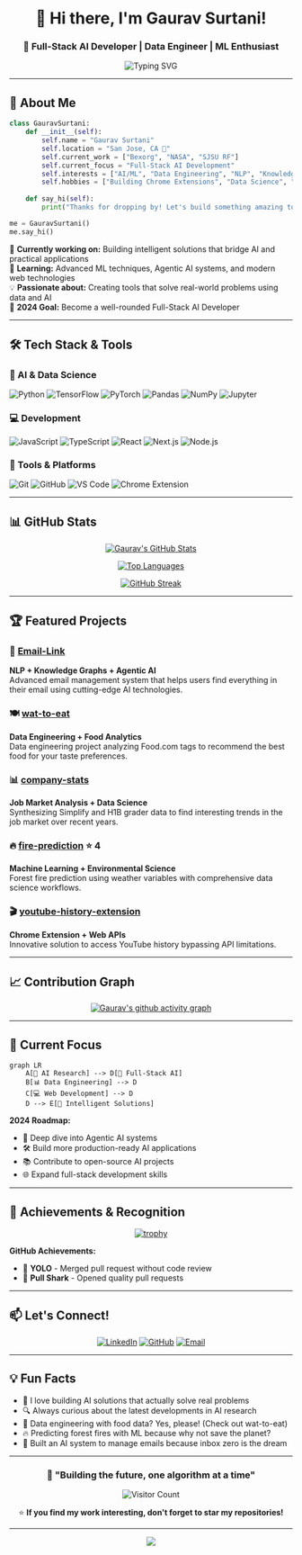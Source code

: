<div align="center">
  
# 👋 Hi there, I'm Gaurav Surtani!

### 🎯 Full-Stack AI Developer | Data Engineer | ML Enthusiast

<img src="https://readme-typing-svg.herokuapp.com?font=Fira+Code&size=22&duration=3000&pause=1000&color=2F81F7&center=true&vCenter=true&width=440&lines=Full-Stack+AI+Developer;Data+Engineering+Enthusiast;Machine+Learning+Explorer;Building+Intelligent+Solutions" alt="Typing SVG" />

</div>

---

## 🚀 About Me

```python
class GauravSurtani:
    def __init__(self):
        self.name = "Gaurav Surtani"
        self.location = "San Jose, CA 🌉"
        self.current_work = ["Bexorg", "NASA", "SJSU RF"]
        self.current_focus = "Full-Stack AI Development"
        self.interests = ["AI/ML", "Data Engineering", "NLP", "Knowledge Graphs"]
        self.hobbies = ["Building Chrome Extensions", "Data Science", "Open Source"]
    
    def say_hi(self):
        print("Thanks for dropping by! Let's build something amazing together 🚀")

me = GauravSurtani()
me.say_hi()
```

🔭 **Currently working on:** Building intelligent solutions that bridge AI and practical applications  
🌱 **Learning:** Advanced ML techniques, Agentic AI systems, and modern web technologies  
💡 **Passionate about:** Creating tools that solve real-world problems using data and AI  
🎯 **2024 Goal:** Become a well-rounded Full-Stack AI Developer  

---

## 🛠️ Tech Stack & Tools

### 🧠 AI & Data Science
![Python](https://img.shields.io/badge/Python-3776AB?style=for-the-badge&logo=python&logoColor=white)
![TensorFlow](https://img.shields.io/badge/TensorFlow-FF6F00?style=for-the-badge&logo=tensorflow&logoColor=white)
![PyTorch](https://img.shields.io/badge/PyTorch-EE4C2C?style=for-the-badge&logo=pytorch&logoColor=white)
![Pandas](https://img.shields.io/badge/Pandas-150458?style=for-the-badge&logo=pandas&logoColor=white)
![NumPy](https://img.shields.io/badge/NumPy-013243?style=for-the-badge&logo=numpy&logoColor=white)
![Jupyter](https://img.shields.io/badge/Jupyter-F37626?style=for-the-badge&logo=jupyter&logoColor=white)

### 💻 Development
![JavaScript](https://img.shields.io/badge/JavaScript-F7DF1E?style=for-the-badge&logo=javascript&logoColor=black)
![TypeScript](https://img.shields.io/badge/TypeScript-3178C6?style=for-the-badge&logo=typescript&logoColor=white)
![React](https://img.shields.io/badge/React-61DAFB?style=for-the-badge&logo=react&logoColor=black)
![Next.js](https://img.shields.io/badge/Next.js-000000?style=for-the-badge&logo=nextdotjs&logoColor=white)
![Node.js](https://img.shields.io/badge/Node.js-339933?style=for-the-badge&logo=nodedotjs&logoColor=white)

### 🔧 Tools & Platforms
![Git](https://img.shields.io/badge/Git-F05032?style=for-the-badge&logo=git&logoColor=white)
![GitHub](https://img.shields.io/badge/GitHub-181717?style=for-the-badge&logo=github&logoColor=white)
![VS Code](https://img.shields.io/badge/VS%20Code-007ACC?style=for-the-badge&logo=visualstudiocode&logoColor=white)
![Chrome Extension](https://img.shields.io/badge/Chrome%20Extension-4285F4?style=for-the-badge&logo=googlechrome&logoColor=white)

---

## 📊 GitHub Stats

<div align="center">
  
[![Gaurav's GitHub Stats](https://github-readme-stats.vercel.app/api?username=gauravsurtani&show_icons=true&theme=tokyonight&hide_border=true&count_private=true)](https://github.com/gauravsurtani)

[![Top Languages](https://github-readme-stats.vercel.app/api/top-langs/?username=gauravsurtani&layout=compact&theme=tokyonight&hide_border=true)](https://github.com/gauravsurtani)

[![GitHub Streak](https://streak-stats.demolab.com/?user=gauravsurtani&theme=tokyonight&hide_border=true)](https://github.com/gauravsurtani)

</div>

---

## 🏆 Featured Projects

### 🔗 [Email-Link](https://github.com/gauravsurtani/Email-Link)
**NLP + Knowledge Graphs + Agentic AI**  
Advanced email management system that helps users find everything in their email using cutting-edge AI technologies.

### 🍽️ [wat-to-eat](https://github.com/gauravsurtani/wat-to-eat) 
**Data Engineering + Food Analytics**  
Data engineering project analyzing Food.com tags to recommend the best food for your taste preferences.

### 📊 [company-stats](https://github.com/gauravsurtani/company-stats)
**Job Market Analysis + Data Science**  
Synthesizing Simplify and H1B grader data to find interesting trends in the job market over recent years.

### 🔥 [fire-prediction](https://github.com/gauravsurtani/fire-prediction) ⭐ 4
**Machine Learning + Environmental Science**  
Forest fire prediction using weather variables with comprehensive data science workflows.

### 🎬 [youtube-history-extension](https://github.com/gauravsurtani/youtube-history-extension)
**Chrome Extension + Web APIs**  
Innovative solution to access YouTube history bypassing API limitations.

---

## 📈 Contribution Graph

<div align="center">
  
[![Gaurav's github activity graph](https://github-readme-activity-graph.vercel.app/graph?username=gauravsurtani&theme=tokyo-night&hide_border=true)](https://github.com/gauravsurtani)

</div>

---

## 🎯 Current Focus

```mermaid
graph LR
    A[🧠 AI Research] --> D[🚀 Full-Stack AI]
    B[📊 Data Engineering] --> D
    C[💻 Web Development] --> D
    D --> E[🌟 Intelligent Solutions]
```

**2024 Roadmap:**
- 🔬 Deep dive into Agentic AI systems
- 🛠️ Build more production-ready AI applications  
- 📚 Contribute to open-source AI projects
- 🌐 Expand full-stack development skills

---

## 🏅 Achievements & Recognition

<div align="center">

[![trophy](https://github-profile-trophy.vercel.app/?username=gauravsurtani&theme=tokyonight&no-frame=true&row=1&column=6)](https://github.com/gauravsurtani)

</div>

**GitHub Achievements:**
- 🎯 **YOLO** - Merged pull request without code review
- 🦈 **Pull Shark** - Opened quality pull requests

---

## 📫 Let's Connect!

<div align="center">

[![LinkedIn](https://img.shields.io/badge/LinkedIn-0A66C2?style=for-the-badge&logo=linkedin&logoColor=white)](https://linkedin.com/in/gaurav-surtani)
[![GitHub](https://img.shields.io/badge/GitHub-181717?style=for-the-badge&logo=github&logoColor=white)](https://github.com/gauravsurtani)
[![Email](https://img.shields.io/badge/Email-D14836?style=for-the-badge&logo=gmail&logoColor=white)](mailto:gaurav.surtani@gmail.com)

</div>

---

## 💡 Fun Facts

- 🤖 I love building AI solutions that actually solve real problems
- 🔍 Always curious about the latest developments in AI research  
- 🌮 Data engineering with food data? Yes, please! (Check out wat-to-eat)
- 🔥 Predicting forest fires with ML because why not save the planet?
- 📧 Built an AI system to manage emails because inbox zero is the dream

---

<div align="center">

### 🚀 "Building the future, one algorithm at a time"

![Visitor Count](https://profile-counter.glitch.me/gauravsurtani/count.svg)

⭐ **If you find my work interesting, don't forget to star my repositories!**

</div>

---

<div align="center">
  <img src="https://capsule-render.vercel.app/api?type=waving&color=gradient&height=100&section=footer" />
</div> 
